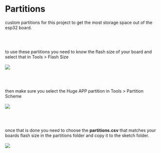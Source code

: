 # Partitions
 
custom partitions for this project to get the most storage space out of the esp32 board.<br>

<br><br>

to use these partitions you need to know the flash size of your board and select that in Tools > Flash Size<br><br>
<img src=https://github.com/stooged/PS5-Server32/blob/main/images/size.jpg><br>

<br><br>

then make sure you select the Huge APP partition in Tools > Partition Scheme<br><br>
<img src=https://github.com/stooged/PS5-Server32/blob/main/images/part.jpg><br>

<br><br>

once that is done you need to choose the <b>partitions.csv</b> that matches your boards flash size in the partitions folder and copy it to the sketch folder.<br><br>
<img src=https://github.com/stooged/PS5-Server32/blob/main/images/csv.jpg><br>


